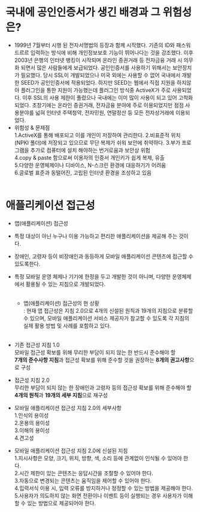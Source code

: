 # 국내에 공인인증서가 생긴 배경과 그 위험성은?<br>
- 1999년 7월부터 시행 된 전자서명법의 등장과 함께 시작했다. 기존의 ID와 패스워드르르 입력하는 방식에 비해 개인정보보호 기능이 뛰어나다는 것을 강조했다. 이후 2003년 은행의 인터넷 뱅킹이 시작되며 온라인 증권거래 등 전자금융 거래 시 의무화 되면서 많은 사람들에게 보급되었다. 공인인증서를 사용하기 위해서는 보안장치가 필요했다. 당시 SSL이 개발되었으나 미국 외에는 사용할 수 없어 국내에서 개발한 SEED가 공인인증서에 적용되었다. 하지만 SEED는 웹에서 직접 지원을 하지않아 플러그인을 통한 지원이 가능했는데 플러그인 방식중 ActiveX가 주로 사용되었다. 이후 SSL의 사용 제한이 풀렸으나 국내에는 이미 많이 사용이 되고 있어 고착화 되었다. 초창기에는 온라인 증권거래, 전자금융 분야에 주로 이용되었지만 점점 사용분야를 넓혀 인터넷 주택청약, 전자민원, 연말정산 등 모든 전자상거래에 이용되었다.<br>
- 위험성 & 문제점<br>
1.ActiveX를 통해 배포되고 이를 개인이 저장하여 관리한다.
2.비표준적 위치(NPKI 폴더)에 저장되고 있으므로 무단 복제가 쉬워 보안에 취약하다.
3.부가 프로그램을 추가로 컴퓨터에 설치 해야하는 번거로움과 보안상 위험<br>
4.copy & paste 함으로써 이용자의 인증서 개인키가 쉽게 복제, 유출<br>
5.다양한 운영체제이나 디바이스, N-스크린 환경에 대응하기가 어려움<br>
6.글로벌 표준과 동떨어진, 고립된 인터넷 환경을 조성하고 있음<br><br>

# 애플리케이션 접근성<br>
  - 앱(애플리케이션) 접근성<br>
- 특정 대상이 아닌 누구나 이용 가능하고 편리한 애플리케이션을 제공해 주는 것이다.<br>
- 장애인, 고령자 등이 비장애인과 동등하게 모바일 애플리케이션 콘텐츠에 접근할 수 있도록한다.<br> 
- 특정 모바일 운영 체제나 기기에 한정을 두고 개발한 것이 아니며, 다양한 운영체제에서 활용될 수 있는 지침으로 개발되었다.<br><br>
  - 앱(애플리케이션) 접근성의 현 상황<br>
: 현재 앱 접근성은 지침 2.0으로 4개의 신설된 원칙과 19개의 지침으로 분류할 수 있으며, 모바일 애플리케이션 서비스 제공자가 참고할 수 있도록 각 지침의 실제 활용 방법 및 사례를 포함하고 있다.<br><br>
- 기존 접근성 지침 1.0<br>
   모바일 접근성 확보를 위해 무리한 부담이 되지 않는 한 반드시 준수해야 할<br>
**7개의 준수사항 지침**과 접근성 확보를 위해 준수할 것을 권장하는 **8개의 권고사항**으로 구성 
- 접근성 지침 2.0<br>
   무리한 부담이 되지 않는 한 장애인과 고령자 등의 접근성 확보를 위해 준수해야 할<br>
**4개의 원칙**과 **19개의 세부 지침**으로 재구성<br>

- 모바일 애플리케이션 접근성 지침 2.0의 세부사항<br>
1.인식의 용이성<br>
2.운용의 용이성<br>
3.이해의 용이성<br>
4.견고성<br>

- 모바일 애플리케이션 접근성 지침 2.0에 신설된 지침<br>
1.지시사항은 모양, 크기, 위치, 방향, 색, 소리 등에 관계없이 인식될 수 있어야 한다.<br>
2.시간 제한이 있는 콘텐츠는 응답시간을 조절할 수 있어야 한다.<br>
3.자동으로 변경되는 콘텐츠는 움직임을 제어할 수 있어야 한다.<br>
4.입력서식 이용 시, 입력 오류를 방지하거나 정정할 수 있는 방법을 제공해야 한다.<br>
5.사용자가 의도하지 않는 화면 전환이나 이벤트 등이 실행되는 경우 사용자가 이해할 수 있는 방법으로 제공되어야 한다.<br>
